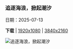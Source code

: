 ### 追逐海浪，掀起潮汐

日期：2025-07-13

**下载**  |  [1920x1080](https://cn.bing.com/th?id=OHR.YoungShark_ZH-CN0887374663_1920x1080.jpg)  |  [3840x2160](https://cn.bing.com/th?id=OHR.YoungShark_ZH-CN0887374663_UHD.jpg)

![追逐海浪，掀起潮汐](https://cn.bing.com/th?id=OHR.YoungShark_ZH-CN0887374663_1920x1080.jpg "加利西亚海域游弋的幼年大青鲨，西班牙 (© Damocean/Getty Images)")

